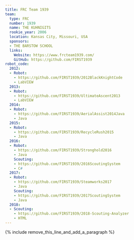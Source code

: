 ```yaml
---
title: FRC Team 1939
team:
  type: FRC
  number: 1939
  name: THE KUHNIGITS
  rookie_year: 2006
  location: Kansas City, Missouri, USA
  sponsors:
  - THE BARSTOW SCHOOL
  links:
    Website: https://www.frcteam1939.com/
    GitHub: https://github.com/FIRST1939
robot_code:
  2012:
  - Robot:
    - https://github.com/FIRST1939/2012BlackKnightCode
    - LabVIEW
  2013:
  - Robot:
    - https://github.com/FIRST1939/UltimateAscent2013
    - LabVIEW
  2014:
  - Robot:
    - https://github.com/FIRST1939/AerialAssist2014Java
    - Java
  2015:
  - Robot:
    - https://github.com/FIRST1939/RecycleRush2015
    - Java
  2016:
  - Robot:
    - https://github.com/FIRST1939/Stronghold2016
    - Java
    Scouting:
    - https://github.com/FIRST1939/2016ScoutingSystem
    - C#
  2017:
  - Robot:
    - https://github.com/FIRST1939/Steamworks2017
    - Java
    Scouting:
    - https://github.com/FIRST1939/2017ScoutingSystem
    - Java
  2018:
  - Scouting:
    - https://github.com/FIRST1939/2018-Scouting-Analyzer
    - HTML
---
```


{% include remove_this_line_and_add_a_paragraph %}